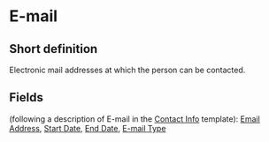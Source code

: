 # E-mail
## Short definition
Electronic mail addresses at which the person can be contacted.
## Fields
(following a description of E-mail in the [Contact Info](../Templates/Contact%20Info.md) template):
[Email Address](../Object-Fields/E-mail/Email%20Address.md),
[Start Date](../Object-Fields/E-mail/Start%20Date.md),
[End Date](../Object-Fields/E-mail/End%20Date.md),
[E-mail Type](../Object-Fields/E-mail/E-mail%20Type.md)
